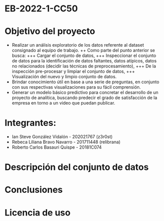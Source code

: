 # EB-2022-1-CC50
# Objetivo del proyecto
+ Realizar un análisis exploratorio de los datos referente al dataset consignado al equipo de trabajo.
++ Como parte del punto anterior se busca:
+++ Cargar el conjunto de datos,
+++ Inspeccionar el conjunto de datos para la identificación de datos faltantes, datos atípicos, datos no relacionados (decidir las técnicas de preprocesamiento),
+++ De la inspección pre-procesar y limpiar el conjunto de datos,
+++ Visualización del nuevo y limpio conjunto de datos.
+ Brindar conocimiento útil en base a una serie de preguntas, en conjunto con sus respectivas visualizaciones para su fácil comprensión.
+ Generar un modelo básico predictivo para concretar el desarrollo de un proyecto de analítica, buscando predecir el grado de satisfacción de la empresa en torno a un video que puedan publicar.

# Integrantes: 
+ Ian Steve González Vidalón - 202021767 (z3r0st)
+ Rebeca Liliana Bravo Navarro - 201711448 (relibrana)
+ Roberto Carlos Basauri Quispe - 20181C074

# Descripción del conjunto de datos

# Conclusiones

# Licencia de uso
